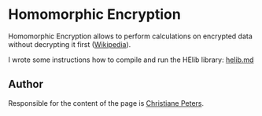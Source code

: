 # Homomorphic Encryption

Homomorphic Encryption allows to perform calculations on encrypted data without decrypting it first ([Wikipedia][Wiki]).

I wrote some instructions how to compile and run the HElib library: [helib.md](helib.md)

## Author
Responsible for the content of the page is [Christiane Peters][cpp].



[cpp]: http://cbcrypto.org/
[Wiki]: https://en.wikipedia.org/wiki/Homomorphic_encryption
